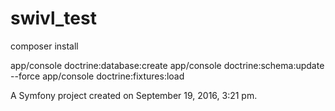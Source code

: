 swivl_test
==========
composer install

app/console doctrine:database:create
app/console doctrine:schema:update --force
app/console doctrine:fixtures:load

A Symfony project created on September 19, 2016, 3:21 pm.
